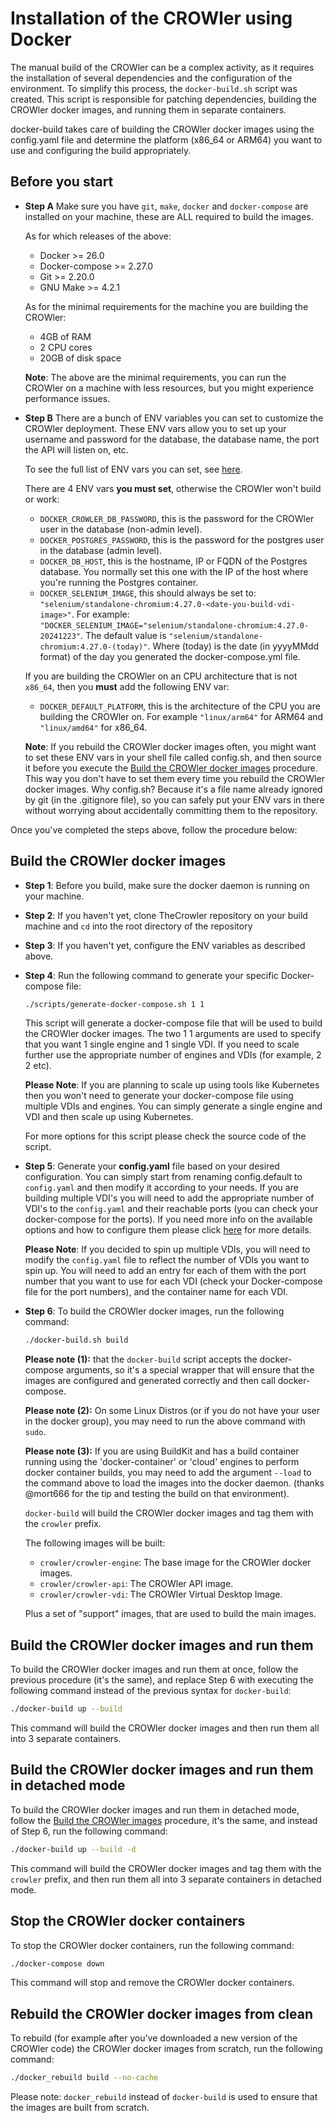 # Installation of the CROWler using Docker

The manual build of the CROWler can be a complex activity, as it requires the
installation of several dependencies and the configuration of the environment.
To simplify this process, the `docker-build.sh` script was created. This script
is responsible for patching dependencies, building the CROWler docker images,
and running them in separate containers.

docker-build takes care of building the CROWler docker images using the
config.yaml file and determine the platform (x86_64 or ARM64) you want to use
and configuring the build appropriately.

## Before you start

- **Step A** Make sure you have `git`, `make`, `docker` and `docker-compose`
  are installed on your machine, these are ALL required to build the images.

  As for which releases of the above:
  - Docker >= 26.0
  - Docker-compose >= 2.27.0
  - Git >= 2.20.0
  - GNU Make >= 4.2.1

  As for the minimal requirements for the machine you are building the CROWler:
  - 4GB of RAM
  - 2 CPU cores
  - 20GB of disk space

  **Note**: The above are the minimal requirements, you can run the CROWler on
  a machine with less resources, but you might experience performance issues.

- **Step B** There are a bunch of ENV variables you can set to
  customize the CROWler deployment. These ENV vars allow you to set up your
  username and password for the database, the database name, the port the API
  will listen on, etc.

  To see the full list of ENV vars you can set, see [here](doc/env_vars.md).

  There are 4 ENV vars **you must set**, otherwise the CROWler won't build or
  work:

  - `DOCKER_CROWLER_DB_PASSWORD`, this is the password for the CROWler user in
    the database (non-admin level).
  - `DOCKER_POSTGRES_PASSWORD`, this is the password for the postgres user in
    the database (admin level).
  - `DOCKER_DB_HOST`, this is the hostname, IP or FQDN of the Postgres database.
    You normally set this one with the IP of the host where you're running the
    Postgres container.
  - `DOCKER_SELENIUM_IMAGE`, this should always be set to:
  `"selenium/standalone-chromium:4.27.0-<date-you-build-vdi-image>"`. For
  example:
  `"DOCKER_SELENIUM_IMAGE="selenium/standalone-chromium:4.27.0-20241223"`.
  The default value is `"selenium/standalone-chromium:4.27.0-(today)"`.
  Where (today) is the date (in yyyyMMdd format) of the day you generated the
  docker-compose.yml file.

  If you are building the CROWler on an CPU architecture that is not `x86_64`,
   then you **must** add the following ENV var:

  - `DOCKER_DEFAULT_PLATFORM`, this is the architecture of the CPU you are
   building the CROWler on. For example `"linux/arm64"` for ARM64 and
   `"linux/amd64"` for x86_64.

  **Note**: If you rebuild the CROWler docker images often, you might want to
  set these ENV vars in your shell file called config.sh, and then source it
  before you execute the [Build the CROWler docker images](#build-the-crowler-docker-images)
  procedure. This way you don't have to set them every time you rebuild the
  CROWler docker images. Why config.sh? Because it's a file name already ignored
  by git (in the .gitignore file), so you can safely put your ENV vars in there
  without worrying about accidentally committing them to the repository.

Once you've completed the steps above, follow the procedure below:

## Build the CROWler docker images

- **Step 1**: Before you build, make sure the docker daemon is running on your machine.

- **Step 2**: If you haven't yet, clone TheCrowler repository on your build
 machine and `cd` into the root directory of the repository

- **Step 3**: If you haven't yet, configure the ENV variables as described
 above.

- **Step 4**: Run the following command to generate your specific
 Docker-compose file:

  ```bash
  ./scripts/generate-docker-compose.sh 1 1
  ```

  This script will generate a docker-compose file that will be used to build
  the CROWler docker images. The two 1 1 arguments are used to specify that
  you want 1 single engine and 1 single VDI.
  If you need to scale further use the appropriate number of engines and VDIs
  (for example, 2 2 etc).

  **Please Note**: If you are planning to scale up using tools like Kubernetes
  then you won't need to generate your docker-compose file using multiple VDIs
  and engines. You can simply generate a single engine and VDI and then scale
  up using Kubernetes.

  For more options for this script please check the source code of the script.

- **Step 5**: Generate your **config.yaml** file based on your desired
  configuration. You can simply start from renaming config.default to
  `config.yaml` and then modify it according to your needs. If you are building
  multiple VDI's you will need to add the appropriate number of VDI's to the
  `config.yaml` and their reachable ports (you can check your docker-compose for
  the ports). If you need more info on the available options and how to
  configure them please click [here](./config_yaml.md) for more details.

  **Please Note**: If you decided to spin up multiple VDIs, you will need to
  modify the `config.yaml` file to reflect the number of VDIs you want to
  spin up. You will need to add an entry for each of them with the port
  number that you want to use for each VDI (check your Docker-compose file
  for the port numbers), and the container name for each VDI.

- **Step 6**: To build the CROWler docker images, run the following command:

  ```bash
  ./docker-build.sh build
  ```

  **Please note (1):** that the `docker-build` script accepts the docker-compose
  arguments, so it's a special wrapper that will ensure that the images are
  configured and generated correctly and then call docker-compose.

  **Please note (2):** On some Linux Distros (or if you do not have your user
  in the docker group), you may need to run the above command with `sudo`.

  **Please note (3):** If you are using BuildKit and has a build container
  running using the 'docker-container' or 'cloud' engines to perform docker
  container builds, you may need to add the argument `--load` to the command
  above to load the images into the docker daemon. (thanks @mort666 for the
  tip and testing the build on that environment).

  `docker-build` will build the CROWler docker images and tag them with the
   `crowler` prefix.

  The following images will be built:

  - `crowler/crowler-engine`: The base image for the CROWler docker images.
  - `crowler/crowler-api`: The CROWler API image.
  - `crowler/crowler-vdi`: The CROWler Virtual Desktop Image.

  Plus a set of "support" images, that are used to build the main images.

## Build the CROWler docker images and run them

To build the CROWler docker images and run them at once, follow the previous
procedure (it's the same), and replace Step 6 with executing the following
command instead of the previous syntax for `docker-build`:

```bash
./docker-build up --build
```

This command will build the CROWler docker images and then run them all into 3
separate containers.

## Build the CROWler docker images and run them in detached mode

To build the CROWler docker images and run them in detached mode, follow the
[Build the CROWler images](#build-the-crowler-docker-images) procedure, it's
the same, and instead of Step 6, run the following command:

```bash
./docker-build up --build -d
```

This command will build the CROWler docker images and tag them with the
`crowler` prefix, and then run them all into 3 separate containers in
detached mode.

## Stop the CROWler docker containers

To stop the CROWler docker containers, run the following command:

```bash
./docker-compose down
```

This command will stop and remove the CROWler docker containers.

## Rebuild the CROWler docker images from clean

To rebuild (for example after you've downloaded a new version of the CROWler
code) the CROWler docker images from scratch, run the following command:

```bash
./docker_rebuild build --no-cache
```

Please note: `docker_rebuild` instead of `docker-build` is used to ensure that
the images are built from scratch.
